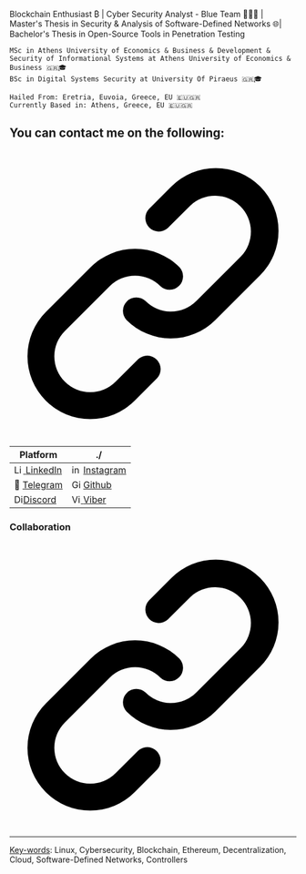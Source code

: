 Blockchain Enthusiast ₿ | Cyber Security Analyst - Blue Team 👨🏻‍💻 | Master's Thesis in Security & Analysis of Software-Defined Networks 🌐| Bachelor's Thesis in Open-Source Tools in Penetration Testing
     

<div class="snippet-clipboard-content notranslate position-relative overflow-auto" data-snippet-clipboard-copy-content="MSc in Athens University of Economics & Business &amp; Development & Security of Informational Systems at Athens University of Economics & Business 🇬🇷🎓
BSc in Digital Systems Security at University Of Piraeus 🇬🇷🎓"><pre class="notranslate"><code>MSc in Athens University of Economics & Business &amp; Development & Security of Informational Systems at Athens University of Economics & Business 🇬🇷🎓
BSc in Digital Systems Security at University Of Piraeus 🇬🇷🎓
</code></pre></div>
<div class="snippet-clipboard-content notranslate position-relative overflow-auto" data-snippet-clipboard-copy-content="Hailed From: Eretria, Euvoia, Greece, EU 🇪🇺🇬🇷
Currently Based in: Athens, Greece, EU 🇪🇺🇬🇷"><pre class="notranslate"><code>Hailed From: Eretria, Euvoia, Greece, EU 🇪🇺🇬🇷
Currently Based in: Athens, Greece, EU 🇪🇺🇬🇷
</code></pre></div>

<div class="markdown-heading" dir="auto"><h2 class="heading-element" dir="auto">You can contact me on the following:</h2><a id="user-content-find-me-on" class="anchor" aria-label="Permalink: Find me on:" href="#find-me-on"><svg class="octicon octicon-link" viewBox="0 0 16 16" version="1.1" width="100%" height="100%" aria-hidden="true">
  <path d="m7.775 3.275 1.25-1.25a3.5 3.5 0 1 1 4.95 4.95l-2.5 2.5a3.5 3.5 0 0 1-4.95 0 .751.751 0 0 1 .018-1.042.751.751 0 0 1 1.042-.018 1.998 1.998 0 0 0 2.83 0l2.5-2.5a2.002 2.002 0 0 0-2.83-2.83l-1.25 1.25a.751.751 0 0 1-1.042-.018.751.751 0 0 1-.018-1.042Zm-4.69 9.64a1.998 1.998 0 0 0 2.83 0l1.25-1.25a.751.751 0 0 1 1.042.018.751.751 0 0 1 .018 1.042l-1.25 1.25a3.5 3.5 0 1 1-4.95-4.95l2.5-2.5a3.5 3.5 0 0 1 4.95 0 .751.751 0 0 1-.018 1.042.751.751 0 0 1-1.042.018 1.998 1.998 0 0 0-2.83 0l-2.5 2.5a1.998 1.998 0 0 0 0 2.83Z"></path>
</svg></a></div>
<markdown-accessiblity-table><table>
<thead>
<tr>
<th>Platform</th>
<th>./</th>
</tr>
</thead>
<tbody>
<tr>
<td> <a href="https://emoji.gg/emoji/5085-linkedin-logo"><img src="https://cdn3.emoji.gg/emojis/5085-linkedin-logo.png" width="16px" height="16px" alt="Linkedin_logo"> </a> <a href="https://www.linkedin.com/in/konstantinos-karahalis-650964203" rel="nofollow">LinkedIn</a></td>
<td><a href="https://emoji.gg/emoji/39172-insta"><img src="https://cdn3.emoji.gg/emojis/39172-insta.gif" width="16px" height="16px" alt="insta"></a> <a href="https://www.instagram.com/____kkl____/" rel="nofollow">Instagram</a></td>
</tr>
<tr>
<td>💬 <a href="https://t.me/sv1sjp" rel="nofollow">Telegram</a></td>
<td><a href="https://emoji.gg/emoji/8346-github"><img src="https://cdn3.emoji.gg/emojis/8346-github.png" width="16px" height="16px" alt="GitHub"></a> <a href="https://github.com/Kkostakis">Github</a></td>
</tr>
<tr>
<td><a href="https://cdn-icons-png.flaticon.com"><img src="https://cdn-icons-png.flaticon.com/128/3670/3670157.png" width="16px" height="16px" alt="Discord"><a href="https://discordapp.com/users/kkostakis" rel="nofollow">Discord</a></td>
<td> <a href="https://cdn-icons-png.flaticon.com"><img src="https://cdn-icons-png.flaticon.com/128/2504/2504948.png" width="16px" height="16px" alt="Viber"> <a href="https://vb.me/letsChatOnViber" rel="nofollow">Viber</a></td>
</tr>
</tbody>
</table></markdown-accessiblity-table>
<div class="markdown-heading" dir="auto"><h3 class="heading-element" dir="auto">Collaboration</h3><a id="user-content-lets-collaborate" class="anchor" aria-label="Permalink: Let's Collaborate" href="#lets-collaborate"><svg class="octicon octicon-link" viewBox="0 0 16 16" version="1.1" width="100%" height="100%" aria-hidden="true">
  <path d="m7.775 3.275 1.25-1.25a3.5 3.5 0 1 1 4.95 4.95l-2.5 2.5a3.5 3.5 0 0 1-4.95 0 .751.751 0 0 1 .018-1.042.751.751 0 0 1 1.042-.018 1.998 1.998 0 0 0 2.83 0l2.5-2.5a2.002 2.002 0 0 0-2.83-2.83l-1.25 1.25a.751.751 0 0 1-1.042-.018.751.751 0 0 1-.018-1.042Zm-4.69 9.64a1.998 1.998 0 0 0 2.83 0l1.25-1.25a.751.751 0 0 1 1.042.018.751.751 0 0 1 .018 1.042l-1.25 1.25a3.5 3.5 0 1 1-4.95-4.95l2.5-2.5a3.5 3.5 0 0 1 4.95 0 .751.751 0 0 1-.018 1.042.751.751 0 0 1-1.042.018 1.998 1.998 0 0 0-2.83 0l-2.5 2.5a1.998 1.998 0 0 0 0 2.83Z"></path>
</svg>
</a></div>
<hr>
<p dir="auto"> <u>Key-words</u>: Linux, Cybersecurity, Blockchain, Ethereum, Decentralization, Cloud, Software-Defined Networks, Controllers</p>
</article>
  </div>
</div>
